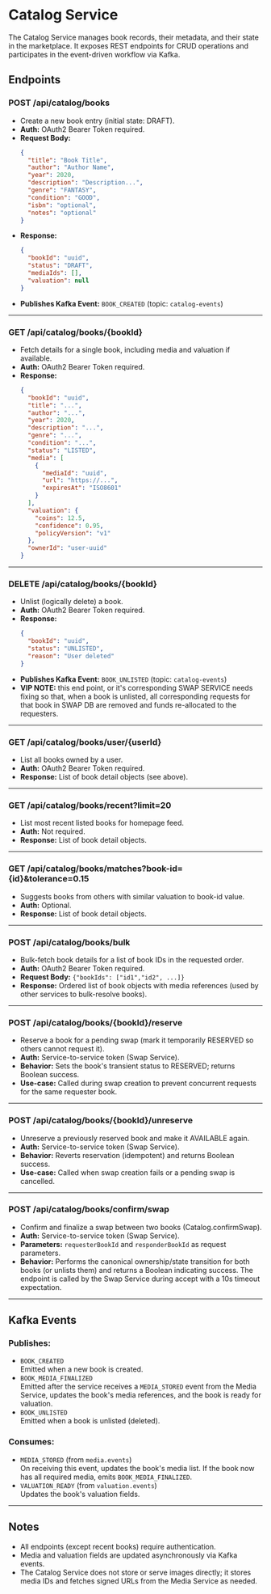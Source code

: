 # Catalog Service

The Catalog Service manages book records, their metadata, and their state in the marketplace. It exposes REST endpoints
for CRUD operations and participates in the event-driven workflow via Kafka.

## Endpoints

### POST /api/catalog/books

- Create a new book entry (initial state: DRAFT).
- **Auth:** OAuth2 Bearer Token required.
- **Request Body:**
  ```json
  {
    "title": "Book Title",
    "author": "Author Name",
    "year": 2020,
    "description": "Description...",
    "genre": "FANTASY",
    "condition": "GOOD",
    "isbn": "optional",
    "notes": "optional"
  }
  ```
- **Response:**
  ```json
  {
    "bookId": "uuid",
    "status": "DRAFT",
    "mediaIds": [],
    "valuation": null
  }
  ```
- **Publishes Kafka Event:** `BOOK_CREATED` (topic: `catalog-events`)

---

### GET /api/catalog/books/{bookId}

- Fetch details for a single book, including media and valuation if available.
- **Auth:** OAuth2 Bearer Token required.
- **Response:**
  ```json
  {
    "bookId": "uuid",
    "title": "...",
    "author": "...",
    "year": 2020,
    "description": "...",
    "genre": "...",
    "condition": "...",
    "status": "LISTED",
    "media": [
      {
        "mediaId": "uuid",
        "url": "https://...",
        "expiresAt": "ISO8601"
      }
    ],
    "valuation": {
      "coins": 12.5,
      "confidence": 0.95,
      "policyVersion": "v1"
    },
    "ownerId": "user-uuid"
  }
  ```

---

### DELETE /api/catalog/books/{bookId}

- Unlist (logically delete) a book.
- **Auth:** OAuth2 Bearer Token required.
- **Response:**
  ```json
  {
    "bookId": "uuid",
    "status": "UNLISTED",
    "reason": "User deleted"
  }
  ```
- **Publishes Kafka Event:** `BOOK_UNLISTED` (topic: `catalog-events`)
- **VIP NOTE:** this end point, or it's corresponding SWAP SERVICE needs fixing so that, when a book is unlisted, all
  corresponding requests for that book in SWAP DB are removed and funds re-allocated to the requesters.

---

### GET /api/catalog/books/user/{userId}

- List all books owned by a user.
- **Auth:** OAuth2 Bearer Token required.
- **Response:** List of book detail objects (see above).

---

### GET /api/catalog/books/recent?limit=20

- List most recent listed books for homepage feed.
- **Auth:** Not required.
- **Response:** List of book detail objects.

---

### GET /api/catalog/books/matches?book-id={id}&tolerance=0.15

- Suggests books from others with similar valuation to book-id value.
- **Auth:** Optional.
- **Response:** List of book detail objects.

---

### POST /api/catalog/books/bulk

- Bulk-fetch book details for a list of book IDs in the requested order.
- **Auth:** OAuth2 Bearer Token required.
- **Request Body:** `{"bookIds": ["id1","id2", ...]}`
- **Response:** Ordered list of book objects with media references (used by other services to bulk-resolve books).

---

### POST /api/catalog/books/{bookId}/reserve

- Reserve a book for a pending swap (mark it temporarily RESERVED so others cannot request it).
- **Auth:** Service-to-service token (Swap Service).
- **Behavior:** Sets the book's transient status to RESERVED; returns Boolean success.
- **Use-case:** Called during swap creation to prevent concurrent requests for the same requester book.

---

### POST /api/catalog/books/{bookId}/unreserve

- Unreserve a previously reserved book and make it AVAILABLE again.
- **Auth:** Service-to-service token (Swap Service).
- **Behavior:** Reverts reservation (idempotent) and returns Boolean success.
- **Use-case:** Called when swap creation fails or a pending swap is cancelled.

---

### POST /api/catalog/books/confirm/swap

- Confirm and finalize a swap between two books (Catalog.confirmSwap).
- **Auth:** Service-to-service token (Swap Service).
- **Parameters:** `requesterBookId` and `responderBookId` as request parameters.
- **Behavior:** Performs the canonical ownership/state transition for both books (or unlists them) and returns a Boolean
  indicating success. The endpoint is called by the Swap Service during accept with a 10s timeout expectation.

---

## Kafka Events

### Publishes:

- `BOOK_CREATED`  
  Emitted when a new book is created.
- `BOOK_MEDIA_FINALIZED`  
  Emitted after the service receives a `MEDIA_STORED` event from the Media Service, updates the book's media references,
  and the book is ready for valuation.
- `BOOK_UNLISTED`  
  Emitted when a book is unlisted (deleted).

### Consumes:

- `MEDIA_STORED` (from `media.events`)  
  On receiving this event, updates the book's media list. If the book now has all required media, emits
  `BOOK_MEDIA_FINALIZED`.
- `VALUATION_READY` (from `valuation.events`)  
  Updates the book's valuation fields.

---

## Notes

- All endpoints (except recent books) require authentication.
- Media and valuation fields are updated asynchronously via Kafka events.
- The Catalog Service does not store or serve images directly; it stores media IDs and fetches signed URLs from the
  Media Service as needed.